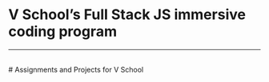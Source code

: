 # V School’s Full Stack JS immersive coding program
<hr />
<br />
# Assignments and Projects for V School


